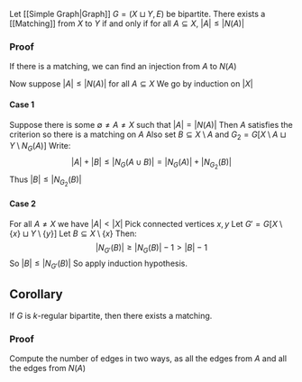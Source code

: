 Let [[Simple Graph|Graph]] $G=(X\sqcup Y,E)$ be bipartite. 
There exists a [[Matching]] from $X$ to $Y$ 
if and only if 
for all $A\subseteq X$, $\lvert A \rvert\leq \lvert N(A) \rvert$
### Proof
If there is a matching, we can find an injection from $A$ to $N(A)$

Now suppose $\lvert A \rvert\leq \lvert N(A) \rvert$ for all $A\subseteq X$
We go by induction on $\lvert X \rvert$
#### Case 1
Suppose there is some $\emptyset \ne A\neq X$ such that $\lvert A \rvert=\lvert N(A) \rvert$
Then $A$ satisfies the criterion so there is a matching on $A$
Also set $B\subseteq X\setminus A$ and $G_{2}=G[X\setminus A \sqcup Y\setminus N_{G}(A)]$
Write:
$$
\lvert A \rvert +\lvert B \rvert \leq \lvert N_{G}(A\cup B) \rvert = \lvert N_{G}(A) \rvert  + \lvert N_{G_{2}}(B) \rvert  
$$
Thus $\lvert B \rvert\leq \lvert N_{G_{2}}(B) \rvert$
#### Case 2
For all $A\neq X$ we have $\lvert A \rvert<\lvert X \rvert$
Pick connected vertices $x,y$ 
Let $G'=G[X\setminus \{ x \} \sqcup Y\setminus \{ y \}]$
Let $B\subseteq X\setminus \{ x \}$
Then:
$$
\lvert N_{G'}(B) \rvert \geq \lvert N_{G}(B) \rvert -1 > \lvert B \rvert -1
$$
So $\lvert B \rvert\leq \lvert N_{G'}(B) \rvert$
So apply induction hypothesis.

## Corollary
If $G$ is $k$-regular bipartite, then there exists a matching.
### Proof
Compute the number of edges in two ways, 
as all the edges from $A$ and all the edges from $N(A)$
